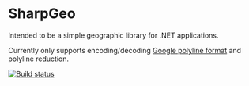 # SharpGeo

Intended to be a simple geographic library for .NET applications.

Currently only supports encoding/decoding [Google polyline format](https://developers.google.com/maps/documentation/utilities/polylinealgorithm) and polyline reduction.

[![Build status](https://ci.appveyor.com/api/projects/status/sl11hruk1iotd2t9?svg=true)](https://ci.appveyor.com/project/gabornemeth/sharpgeo)
